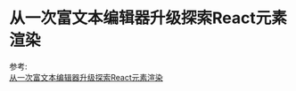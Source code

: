 # 从一次富文本编辑器升级探索React元素渲染

参考:  
[从一次富文本编辑器升级探索React元素渲染](https://mp.weixin.qq.com/s/AaweMKSxnK5lVkBMtTYwNQ)
